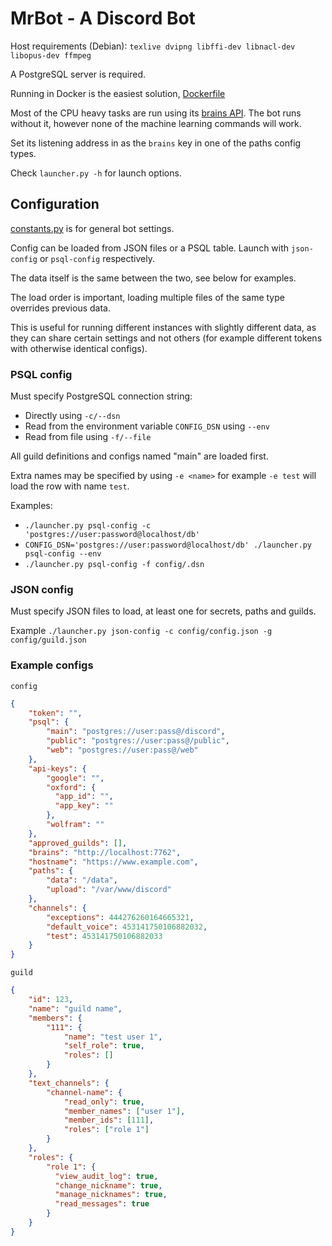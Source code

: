 # MrBot - A Discord Bot

Host requirements (Debian):
`texlive dvipng libffi-dev libnacl-dev libopus-dev ffmpeg`

A PostgreSQL server is required.

Running in Docker is the easiest solution, [Dockerfile](https://github.com/cosandr/containers/blob/master/mrbot/bot.Dockerfile)

Most of the CPU heavy tasks are run using its [brains API](https://github.com/cosandr/mrbot-brains).
The bot runs without it, however none of the machine learning commands will work.

Set its listening address in as the `brains` key in one of the paths config types.

Check `launcher.py -h` for launch options.

## Configuration

[constants.py](config/constants.py) is for general bot settings.

Config can be loaded from JSON files or a PSQL table.
Launch with `json-config` or `psql-config` respectively.

The data itself is the same between the two, see below for examples.

The load order is important, loading multiple files of the same type overrides previous data.

This is useful for running different instances with slightly different data, as they can share certain settings
and not others (for example different tokens with otherwise identical configs).

### PSQL config

Must specify PostgreSQL connection string:
 - Directly using `-c/--dsn`
 - Read from the environment variable `CONFIG_DSN` using `--env`
 - Read from file using `-f/--file`

All guild definitions and configs named "main" are loaded first.

Extra names may be specified by using `-e <name>` for example `-e test` will load
the row with name `test`.

Examples:
 - `./launcher.py psql-config -c 'postgres://user:password@localhost/db'`
 - `CONFIG_DSN='postgres://user:password@localhost/db' ./launcher.py psql-config --env`
 - `./launcher.py psql-config -f config/.dsn`


### JSON config

Must specify JSON files to load, at least one for secrets, paths and guilds.

Example `./launcher.py json-config -c config/config.json -g config/guild.json`

### Example configs
`config`
```json
{
    "token": "",
    "psql": {
        "main": "postgres://user:pass@/discord",
        "public": "postgres://user:pass@/public",
        "web": "postgres://user:pass@/web"
    },
    "api-keys": {
        "google": "",
        "oxford": {
          "app_id": "",
          "app_key": ""
        },
        "wolfram": ""
    },
    "approved_guilds": [],
    "brains": "http://localhost:7762",
    "hostname": "https://www.example.com",
    "paths": {
        "data": "/data",
        "upload": "/var/www/discord"
    },
    "channels": {
        "exceptions": 444276260164665321,
        "default_voice": 453141750106882032,
        "test": 453141750106882033
    }
}

```

`guild`
```json
{
    "id": 123,
    "name": "guild name",
    "members": {
        "111": {
            "name": "test user 1",
            "self_role": true,
            "roles": []
        }
    },
    "text_channels": {
        "channel-name": {
            "read_only": true,
            "member_names": ["user 1"],
            "member_ids": [111],
            "roles": ["role 1"]
        }
    },
    "roles": {
        "role 1": {
          "view_audit_log": true,
          "change_nickname": true,
          "manage_nicknames": true,
          "read_messages": true
        }
    }
}

```
